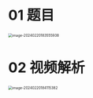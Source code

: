 # 01 题目

<img src="https://cvp.oss-cn-shanghai.aliyuncs.com/picgo/202402201835982.png" alt="image-20240220183555938" style="zoom:50%;" />

# 02 视频解析

<img src="https://cvp.oss-cn-shanghai.aliyuncs.com/picgo/202402201841472.png" alt="image-20240220184115382" style="zoom: 50%;" />
